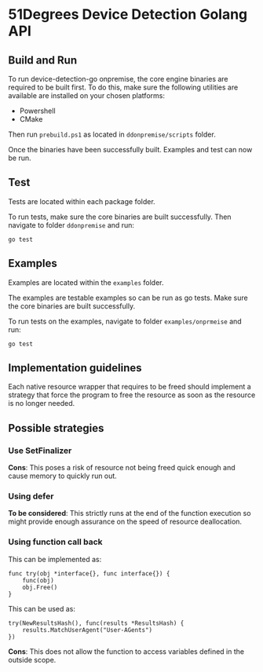 # 51Degrees Device Detection Golang API
## Build and Run
To run device-detection-go onpremise, the core engine binaries are required to
be built first. To do this, make sure the following utilities are available are
installed on your chosen platforms:
- Powershell
- CMake

Then run `prebuild.ps1` as located in `ddonpremise/scripts` folder.

Once the binaries have been successfully built. Examples and test can now be run.

## Test
Tests are located within each package folder.

To run tests, make sure the core binaries are built successfully. Then navigate to folder `ddonpremise` and run:
```
go test
```

## Examples
Examples are located within the `examples` folder.

The examples are testable examples so can be run as go tests. Make sure the core binaries are built successfully.

To run tests on the examples, navigate to folder `examples/onprmeise` and run:
```
go test
```

## Implementation guidelines
Each native resource wrapper that requires to be freed should implement a strategy that force the program to free the resource as soon as the resource is no longer needed.

## Possible strategies
### Use SetFinalizer
**Cons**: This poses a risk of resource not being freed quick enough and cause memory to quickly run out.

### Using defer
**To be considered**: This strictly runs at the end of the function execution so might provide enough assurance on the speed of resource deallocation.

### Using function call back
This can be implemented as:

```
func try(obj *interface{}, func interface{}) {
    func(obj)
    obj.Free()
}
```

This can be used as:
```
try(NewResultsHash(), func(results *ResultsHash) {
    results.MatchUserAgent("User-AGents")
})
```

**Cons**: This does not allow the function to access variables defined in the outside scope.